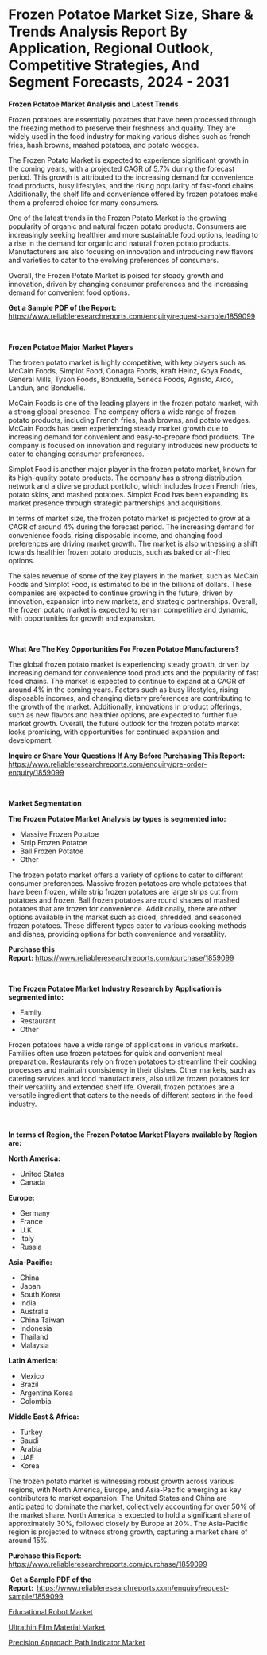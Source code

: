 <p><h1>Frozen Potatoe Market Size, Share & Trends Analysis Report By Application, Regional Outlook, Competitive Strategies, And Segment Forecasts, 2024 - 2031</h1></p><p><strong>Frozen Potatoe Market Analysis and Latest Trends</strong></p>
<p><p>Frozen potatoes are essentially potatoes that have been processed through the freezing method to preserve their freshness and quality. They are widely used in the food industry for making various dishes such as french fries, hash browns, mashed potatoes, and potato wedges.</p><p>The Frozen Potato Market is expected to experience significant growth in the coming years, with a projected CAGR of 5.7% during the forecast period. This growth is attributed to the increasing demand for convenience food products, busy lifestyles, and the rising popularity of fast-food chains. Additionally, the shelf life and convenience offered by frozen potatoes make them a preferred choice for many consumers.</p><p>One of the latest trends in the Frozen Potato Market is the growing popularity of organic and natural frozen potato products. Consumers are increasingly seeking healthier and more sustainable food options, leading to a rise in the demand for organic and natural frozen potato products. Manufacturers are also focusing on innovation and introducing new flavors and varieties to cater to the evolving preferences of consumers.</p><p>Overall, the Frozen Potato Market is poised for steady growth and innovation, driven by changing consumer preferences and the increasing demand for convenient food options.</p></p>
<p><strong>Get a Sample PDF of the Report:&nbsp;</strong> <a href="https://www.reliableresearchreports.com/enquiry/request-sample/1859099">https://www.reliableresearchreports.com/enquiry/request-sample/1859099</a></p>
<p>&nbsp;</p>
<p><strong>Frozen Potatoe Major Market Players</strong></p>
<p><p>The frozen potato market is highly competitive, with key players such as McCain Foods, Simplot Food, Conagra Foods, Kraft Heinz, Goya Foods, General Mills, Tyson Foods, Bonduelle, Seneca Foods, Agristo, Ardo, Landun, and Bonduelle. </p><p>McCain Foods is one of the leading players in the frozen potato market, with a strong global presence. The company offers a wide range of frozen potato products, including French fries, hash browns, and potato wedges. McCain Foods has been experiencing steady market growth due to increasing demand for convenient and easy-to-prepare food products. The company is focused on innovation and regularly introduces new products to cater to changing consumer preferences.</p><p>Simplot Food is another major player in the frozen potato market, known for its high-quality potato products. The company has a strong distribution network and a diverse product portfolio, which includes frozen French fries, potato skins, and mashed potatoes. Simplot Food has been expanding its market presence through strategic partnerships and acquisitions.</p><p>In terms of market size, the frozen potato market is projected to grow at a CAGR of around 4% during the forecast period. The increasing demand for convenience foods, rising disposable income, and changing food preferences are driving market growth. The market is also witnessing a shift towards healthier frozen potato products, such as baked or air-fried options.</p><p>The sales revenue of some of the key players in the market, such as McCain Foods and Simplot Food, is estimated to be in the billions of dollars. These companies are expected to continue growing in the future, driven by innovation, expansion into new markets, and strategic partnerships. Overall, the frozen potato market is expected to remain competitive and dynamic, with opportunities for growth and expansion.</p></p>
<p>&nbsp;</p>
<p><strong>What Are The Key Opportunities For Frozen Potatoe Manufacturers?</strong></p>
<p><p>The global frozen potato market is experiencing steady growth, driven by increasing demand for convenience food products and the popularity of fast food chains. The market is expected to continue to expand at a CAGR of around 4% in the coming years. Factors such as busy lifestyles, rising disposable incomes, and changing dietary preferences are contributing to the growth of the market. Additionally, innovations in product offerings, such as new flavors and healthier options, are expected to further fuel market growth. Overall, the future outlook for the frozen potato market looks promising, with opportunities for continued expansion and development.</p></p>
<p><strong>Inquire or Share Your Questions If Any Before Purchasing This Report:</strong> <a href="https://www.reliableresearchreports.com/enquiry/pre-order-enquiry/1859099">https://www.reliableresearchreports.com/enquiry/pre-order-enquiry/1859099</a></p>
<p>&nbsp;</p>
<p><strong>Market Segmentation</strong></p>
<p><strong>The Frozen Potatoe Market Analysis by types is segmented into:</strong></p>
<p><ul><li>Massive Frozen Potatoe</li><li>Strip Frozen Potatoe</li><li>Ball Frozen Potatoe</li><li>Other</li></ul></p>
<p><p>The frozen potato market offers a variety of options to cater to different consumer preferences. Massive frozen potatoes are whole potatoes that have been frozen, while strip frozen potatoes are large strips cut from potatoes and frozen. Ball frozen potatoes are round shapes of mashed potatoes that are frozen for convenience. Additionally, there are other options available in the market such as diced, shredded, and seasoned frozen potatoes. These different types cater to various cooking methods and dishes, providing options for both convenience and versatility.</p></p>
<p><strong>Purchase this Report:&nbsp;</strong><a href="https://www.reliableresearchreports.com/purchase/1859099">https://www.reliableresearchreports.com/purchase/1859099</a></p>
<p>&nbsp;</p>
<p><strong>The Frozen Potatoe Market Industry Research by Application is segmented into:</strong></p>
<p><ul><li>Family</li><li>Restaurant</li><li>Other</li></ul></p>
<p><p>Frozen potatoes have a wide range of applications in various markets. Families often use frozen potatoes for quick and convenient meal preparation. Restaurants rely on frozen potatoes to streamline their cooking processes and maintain consistency in their dishes. Other markets, such as catering services and food manufacturers, also utilize frozen potatoes for their versatility and extended shelf life. Overall, frozen potatoes are a versatile ingredient that caters to the needs of different sectors in the food industry.</p></p>
<p>&nbsp;</p>
<p><strong>In terms of Region, the Frozen Potatoe Market Players available by Region are:</strong></p>
<p>
    <p> <strong> North America: </strong>
        <ul>
            <li>United States</li>
            <li>Canada</li>
        </ul>
        </p> 
    <p> <strong> Europe: </strong>
        <ul>
            <li>Germany</li>
            <li>France</li>
            <li>U.K.</li>
            <li>Italy</li>
            <li>Russia</li>
        </ul>
        </p> 
    <p> <strong> Asia-Pacific: </strong>
        <ul>
            <li>China</li>
            <li>Japan</li>
            <li>South Korea</li>
            <li>India</li>
            <li>Australia</li>
            <li>China Taiwan</li>
            <li>Indonesia</li>
            <li>Thailand</li>
            <li>Malaysia</li>
        </ul>
        </p> 
    <p> <strong> Latin America: </strong>
        <ul>
            <li>Mexico</li>
            <li>Brazil</li>
            <li>Argentina Korea</li>
            <li>Colombia</li>
        </ul>
        </p> 
    <p> <strong> Middle East & Africa: </strong>
        <ul>
            <li>Turkey</li>
            <li>Saudi</li>
            <li>Arabia</li>
            <li>UAE</li>
            <li>Korea</li>
        </ul>
    </p>
    </p>
<p><p>The frozen potato market is witnessing robust growth across various regions, with North America, Europe, and Asia-Pacific emerging as key contributors to market expansion. The United States and China are anticipated to dominate the market, collectively accounting for over 50% of the market share. North America is expected to hold a significant share of approximately 30%, followed closely by Europe at 20%. The Asia-Pacific region is projected to witness strong growth, capturing a market share of around 15%.</p></p>
<p><strong>Purchase this Report: </strong><a href="https://www.reliableresearchreports.com/purchase/1859099">https://www.reliableresearchreports.com/purchase/1859099</a></p>
<p>&nbsp;<strong>Get a Sample PDF of the Report:&nbsp;&nbsp;</strong><a href="https://www.reliableresearchreports.com/enquiry/request-sample/1859099">https://www.reliableresearchreports.com/enquiry/request-sample/1859099</a></p>
<p><strong></strong></p>
<p><p><a href="https://www.linkedin.com/pulse/educational-robot-market-dynamics-2024-2031-also-its-trends-mrkje?trackingId=Sz6Dh7S0XR40fP5Lthmv0Q%3D%3D">Educational Robot Market</a></p><p><a href="https://www.linkedin.com/pulse/ultrathin-film-material-market-analysis-size-global-1ix1e?trackingId=embrdq0dRj9KvMMdeZ%2BHRw%3D%3D">Ultrathin Film Material Market</a></p><p><a href="https://www.linkedin.com/pulse/decoding-precision-approach-path-indicator-market-deep-7cdke?trackingId=DFtQDSFs9R7Uex68NFMfmw%3D%3D">Precision Approach Path Indicator Market</a></p></p>